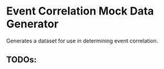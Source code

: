 # Event Correlation Mock Data Generator
Generates a dataset for use in determining event correlation.


## TODOs:

